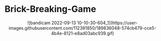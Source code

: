 # Brick-Breaking-Game
<p align="center">
  ![bandicam 2022-09-13 10-10-30-604_1](https://user-images.githubusercontent.com/112391850/189836048-574cb479-cce5-4b4e-8121-e8ad03abc939.gif)
</p>
